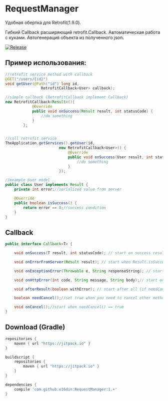 # RequestManager
Удобная обертка для Retrofit(1.9.0). 

Гибкий Callback расширяющий retrofit.Callback. 
Автоматическая работа с куками.
Автогенерация объекта из полученного json.

[![Release](https://jitpack.io/v/e16din/RequestManager.svg)](https://jitpack.io/#e16din/RequestManager)


## Пример использования:
```java
//retrofit service method with callback
@GET("/users/{id}")
void getUser(@Path("id") long id,
                RetrofitCallback<User> callback);

//simple callback (RetrofitCallback implement Callback)
new RetrofitCallback<Result>(){
            @Override
            public void onSuccess(Result result, int statusCode) {
                //do something
            }
        };


//call retrofit service
TheApplication.getServices().getUser(id,
                        new RetrofitCallback<User>() {
                            @Override
                            public void onSuccess(User result, int statusCode) {
                                //do something
                            }
                        });

//example User model
public class User implements Result {
    private int error;//serialized value from server

    @Override
    public boolean isSuccess() {
        return error == 0;//success condition
    }
}
```

## Callback
```java
public interface Callback<T> {

    void onSuccess(T result, int statusCode); // start on success result

    void onErrorFromServer(Result result); // start when Result.isSuccess() == false

    void onExceptionError(Throwable e, String responseString); // start on any exception 

    void onHttpError(int code, String message, String body);// start on http error

    void afterResult(boolean withError); // start after all (if needCancel() == false)

    boolean needCancel();//set true when you need to cancel other methods

    void onCancel();//start when needCancel() == true
}
```

## Download (Gradle)

```groovy
repositories {
    maven { url "https://jitpack.io" }
}

buildscript {
    repositories {
        maven { url "https://jitpack.io" }
    }
}

dependencies {
	compile 'com.github.e16din:RequestManager:1.+'
}
```
